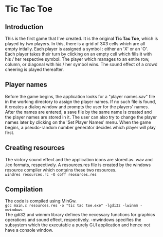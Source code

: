 # Tic Tac Toe
## Introduction
This is the first game that I've created. It is the original **Tic Tac Toe**, which is played by two players. In this, there is a grid of 3X3 cells which are all empty intially. Each player is assigned a symbol : either an 'X' or an 'O'. Each player takes their turn by clicking on an empty cell which fills it with his / her respective symbol. The player which manages to an entire row, column, or diagonal with his / her symbol wins. The sound effect of a crowd cheering is played thereafter.
## Player names
Before the game begins, the application looks for a "player names.sav" file in the working directory to assign the player names. If no such file is found, it creates a dialog window and prompts the user for the players' names. After the names are entered, a save file by the same name is created and the player names are stored in it. The user can also try to change the player names later by clicking on the 'Set Player Names' menu.
When the game begins, a pseudo-random number generator decides which player will play first.
## Creating resources
The victory sound effect and the application icons are stored as .wav and .ico formats, respectively. A resources.res file is created by the windows resource compiler which contains these two resources.<br>
`windres resources.rc -O coff reosurces.res`
## Compilation
The code is compiled using MinGw. <br>
`gcc main.c resources.res -o "tic tac toe.exe" -lgdi32 -lwinmm -mwindows`<br>
The gdi32 and winmm library defines the necessary functions for graphics operations and sound effect, respectively. -mwindows specifies the subsystem which the executable a purely GUI application and hence not have a console window.
